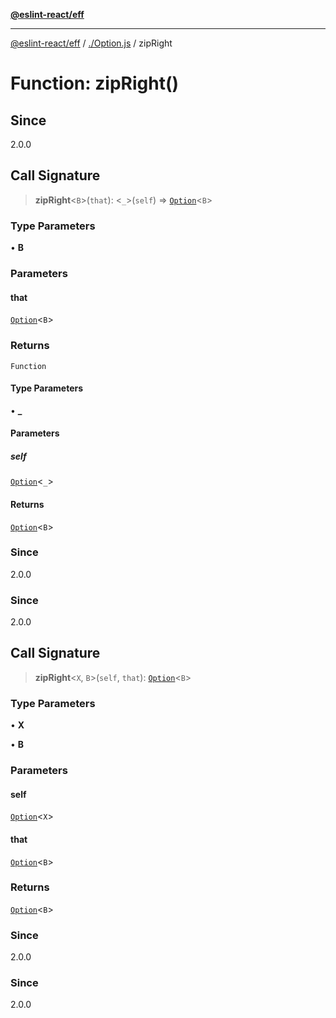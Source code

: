 [**@eslint-react/eff**](../../README.md)

***

[@eslint-react/eff](../../README.md) / [./Option.js](../README.md) / zipRight

# Function: zipRight()

## Since

2.0.0

## Call Signature

> **zipRight**\<`B`\>(`that`): \<`_`\>(`self`) => [`Option`](../type-aliases/Option.md)\<`B`\>

### Type Parameters

• **B**

### Parameters

#### that

[`Option`](../type-aliases/Option.md)\<`B`\>

### Returns

`Function`

#### Type Parameters

• **_**

#### Parameters

##### self

[`Option`](../type-aliases/Option.md)\<`_`\>

#### Returns

[`Option`](../type-aliases/Option.md)\<`B`\>

### Since

2.0.0

### Since

2.0.0

## Call Signature

> **zipRight**\<`X`, `B`\>(`self`, `that`): [`Option`](../type-aliases/Option.md)\<`B`\>

### Type Parameters

• **X**

• **B**

### Parameters

#### self

[`Option`](../type-aliases/Option.md)\<`X`\>

#### that

[`Option`](../type-aliases/Option.md)\<`B`\>

### Returns

[`Option`](../type-aliases/Option.md)\<`B`\>

### Since

2.0.0

### Since

2.0.0
